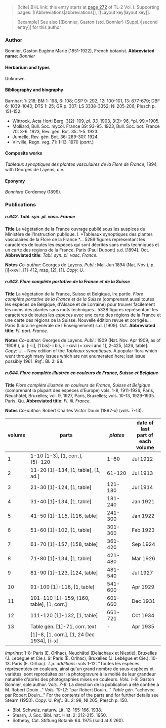 > [!cite] BHL link: this entry starts at [page 272](https://www.biodiversitylibrary.org/page/33120403) of TL-2 Vol. I.
> Supporting pages: [[Abbreviations|abbreviations]], [[Layout key|layout key]].

> [!example] See also [[Bonnier, Gaston {std. Bonnier} (Suppl.)|second entry]] for this author

### Author

Bonnier, Gaston Eugène Marie (1851-1922), French botanist. 
**Abbreviated name**: *Bonnier*

#### Herbarium and types

Unknown.

#### Bibliography and biography

Barnhart 1: 218; BM 1: 198, 6: 108; CSP 9: 292, 12: 100-101, 13: 677-679; DBF 6: 1039-1040; DTS 1: 25; GR p. 307; LS 3338-3352; NI 205-206; Plesch p. 151-152.
- Wittrock, Acta Horti Berg. 3(2): 109, *pl. 33.* 1903, 3(3): 96, *pl. 99.*1905.
- Molliard, Bull. Soc. mycol. France 39: 93-95. 1923, Bull. Soc. bot. France 70: 3-6. 1923, Rev. gén. Bot. 35: 1-5. 1923.
- Jumelle, Rev. gén. Bot. 36: 289-307. 1924.
- Virville, Regn. veg. 71: 1-13. 1970 (portr.)

#### Composite works

*Tableaux synoptiques des plantes vasculaires de la Flore de France*, 1894, with Georges de Layens, q.v.

#### Eponymy

*Bonniera* Cordemoy (1899).

### Publications

##### n.642. Tabl. syn. pl. vasc. France

**Title**
La végétation de la France ouvrage publié sous les ausplces du Ministère de l'Instruction publique. I. *Tableaux synoptiques des plantes vasculaires de la Flore de la France *... 5289 figures représentant les caractères de toutes les espèces qui sont décrites sans mots techniques et un carte des régions de la France. Paris (Paul Dupont) s.d. \[1894\]. Oct.
**Abbreviated title**: *Tabl. syn. pl. vasc. France*.

**Notes**
*Co-author*: Georges de Layens.
*Publ*.: Mai-Jun 1894 (Nat. Nov.), p. \[i\]-xxvii, \[1\]-412, map, \[2\], \[1\]. *Copy*: U.

##### n.643. Flore complète portative de la France et de la Suisse

**Title**
La végétation de la France, Suisse et Belgique, Ire partie. *Flore complète portative de la France et de la Suisse* (comprenant aussi toutes les espèces de Belgique, d'Alsace et de Lorraine) pour trouver facilement les noms des plantes sans mots techniques...5338 figures représentant les caractères de toutes les espèces avec une carte des régions de la France et une carte des régions de la Suisse. Nouvelle édition revue et corrigée... Paris (Librairie générale de l'Enseignement) s.d. \[1909\]. Oct.
**Abbreviated title**: *Fl. port. France*.

**Notes**
*Co-author*: Georges de Layens.
*Publ*.: 1909 (Nat. Nov. Apr 1909, as of '1908'), p. \[i-ii\], \[1 bis\]-ii bis, iii-xxvi (= xxvii and 1\], 2-425, \[426, table\]. *Copy*: U. – New edition of the *Tableaux synoptiques*. A popular flora which went through many issues which are not enumerated here; last issue possibly 1961.
*Ref*.: BL 2: 98.

##### n.644. Flore complète illustrée en couleurs de France, Suisse et Belgique

**Title**
*Flore complète illustrée en couleurs de France, Suisse et Belgique* (comprenant la plupart des espèces d'Europe) vols. 1-8, 1911-1926, Paris, Neuchâtel, Bruxelles; vol. 9, 1927, Paris, Bruxelles; vols. 10-13, 1929-1935. Paris. Qu.
**Abbreviated title**: *Fl. ill. France*.

**Notes**
*Co-author*: Robert Charles Victor Douin (1892-x) (vols. 7-13).

|volume	|parts	|*plates*	|date of last<br/>part of<br/>each volume|
|---	|---	|---	|---	|
|1	|1-10 \[1-3\], \[1, corr.\], \[5\]-120	|1-60	|Jul 1912|
|2	|11-20 \[1\]-134, \[1, table\], \[1, ad.\]	|61-120	|Jul 1913|
|3	|21-30 \[1\]-124, \[1, table\]	|121-180	|Jul 1914|
|4	|31-40 \[1\]-134, \[1, table\]	|181-240	|Jan 1921|
|5	|41-50 \[1\]-115, \[116, table\]	|241-300	|Jan 1922|
|6	|51-60 \[1\]-102, \[1, table\]	|301-360	|Feb 1923|
|7	|61-70 \[1\]-157, \[158, table\]	|361-420	|Sep 1924|
|8	|71-80 \[1\]-134, \[1, table\]	|421-480	|Mar 1926|
|9	|81-90 \[1\]-123, \[124, table\]	|481-540	|Jul 1927|
|10	|91-100 \[1\]-118, \[1, table\]	|541-600	|Apr 1929|
|11	|101-110 \[1\]-159, \[160, table\], \[1, corr.\]	|601-660	|Dec 1931|
|12	|111-120 \[1\]-132, \[1, table\]	|661-721	|Oct 1934|
|13	|Table gén. \[1\]-71, corr. text	|-	|Apr 1935|
|	|\[1\]-8, \[1, corr.\], \[1, 24 Dec 1934\], \[i-x\]|

*Imprints*: 1-8: Paris (E. Orlhac), Neuchâtel (Delachaux et Niestlé), Bruxelles (J. Lebègue et Cie.).
9: Paris (E. Orlhac), Bruxelles (J. Lebègue et Cie.).
10-13: Paris (E. Orlhac).
*T.p. additions*: vols 1-12: "Toutes les espèces réprésentées en couleurs, ainsi qu'un grand nombre de sous-espèces et variétés, sont reproduites par la photogravure à la moitié de leur grandeur naturelle d'après des photographies mises en couleurs.
*Vols. 1-6*: Gaston Bonnier, sole author.
*Vols. 7-9*: La direction de la publication a été confiée à M. Robert Douin..."
*Vols. 10-12*: "par Robert Douin..."
*Table gén*. "achevée par Robert Douin..."
For the contents of the parts and for further details see Stearn (1950). *Copy*: U.
*Ref*.: BL 2: 98; NI 205; Plesch p. 150.
- Bibl. Schweiz. naturw. Lit. 12: 165-166. 1938.
- Stearn, J. Soc. Bibl. nat. Hist. 2: 212-215. 1950.
- Sotheby, Cat. Stiftung Botanik 64. 1975 (sold at *£* 260).

